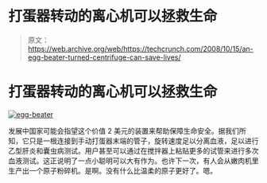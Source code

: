 # 打蛋器转动的离心机可以拯救生命 

> 原文：<https://web.archive.org/web/https://techcrunch.com/2008/10/15/an-egg-beater-turned-centrifuge-can-save-lives/>

# 打蛋器转动的离心机可以拯救生命

[![](img/6b30b0af9d2027d55e338db64c50fe6a.png "egg-beater")](https://web.archive.org/web/20221006053145/http://www.eurekalert.org/pub_releases/2008-10/rsoc-ec101508.php)

发展中国家可能会指望这个价值 2 美元的装置来帮助保障生命安全。据我们所知，它只是一根连接到手动打蛋器末端的管子，旋转速度足以分离血液，足以进行乙型肝炎和囊虫病测试。用户甚至可以通过在搅拌器上粘贴更多的试管来进行多次血液测试。这正说明了一点小聪明可以大有作为。也许下一次，有人会从嫩肉机里生产出一个原子粉碎机。是啊。没有什么比温柔的原子更好了。嗯。